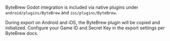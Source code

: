 ByteBrew Godot integration is included via native plugins under `android/plugins/ByteBrew` and `ios/plugins/ByteBrew`.

During export on Android and iOS, the ByteBrew plugin will be copied and initialized. Configure your Game ID and Secret Key in the export settings per ByteBrew docs.
